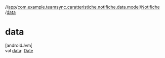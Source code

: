 //[app](../../../index.md)/[com.example.teamsync.caratteristiche.notifiche.data.model](../index.md)/[Notifiche](index.md)/[data](data.md)

# data

[androidJvm]\
val [data](data.md): [Date](https://developer.android.com/reference/kotlin/java/util/Date.html)
